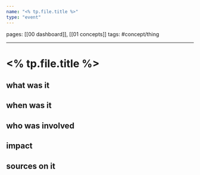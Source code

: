 ```yaml
---
name: "<% tp.file.title %>"
type: "event"
---
```

pages: [[00 dashboard]], [[01 concepts]]
tags: #concept/thing

___

# <% tp.file.title %> 

## what was it


## when was it


## who was involved


## impact


## sources on it